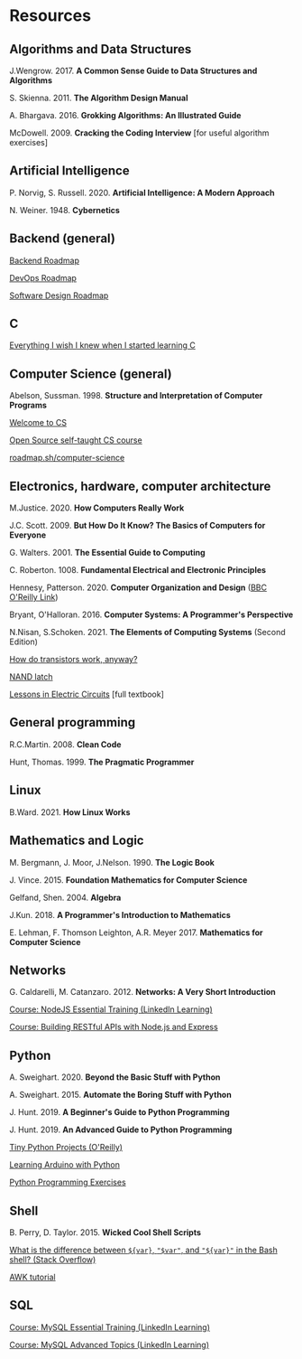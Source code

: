 # Resources

## Algorithms and Data Structures

J.Wengrow. 2017. **A Common Sense Guide to Data Structures and Algorithms**

S. Skienna. 2011. **The Algorithm Design Manual**

A. Bhargava. 2016. **Grokking Algorithms: An Illustrated Guide**

McDowell. 2009. **Cracking the Coding Interview** [for useful algorithm exercises]

## Artificial Intelligence

P. Norvig, S. Russell. 2020. **Artificial Intelligence: A Modern Approach**

N. Weiner. 1948. **Cybernetics**

## Backend (general)

[Backend Roadmap](https://roadmap.sh/backend)

[DevOps Roadmap](https://roadmap.sh/devops)

[Software Design Roadmap](https://roadmap.sh/software-design-architecture)

## C

[Everything I wish I knew when I started learning C](https://tmewett.com/c-tips/)

## Computer Science (general)

Abelson, Sussman. 1998. **Structure and Interpretation of Computer Programs**

[Welcome to CS](https://runestone.academy/ns/books/published/welcomecs/index.html)

[Open Source self-taught CS course](https://github.com/ossu/computer-science)

[roadmap.sh/computer-science](https://roadmap.sh/computer-science)

## Electronics, hardware, computer architecture

M.Justice. 2020. **How Computers Really Work**

J.C. Scott. 2009. **But How Do It Know? The Basics of Computers for Everyone**

G. Walters. 2001. **The Essential Guide to Computing**

C. Roberton. 1008. **Fundamental Electrical and Electronic Principles**

Hennesy, Patterson. 2020. **Computer Organization and Design** ([BBC O'Reilly Link](https://learning.oreilly.com/library/view/computer-organization-and/9781483221182/))

Bryant, O'Halloran. 2016. **Computer Systems: A Programmer's Perspective**

N.Nisan, S.Schoken. 2021. **The Elements of Computing Systems** (Second Edition)

[How do transistors work, anyway?](https://lcamtuf.substack.com/p/how-do-transistors-work-anyway)

[NAND latch](http://hyperphysics.phy-astr.gsu.edu/hbase/Electronic/nandlatch.html)

[Lessons in Electric Circuits](https://www.allaboutcircuits.com/textbook/) [full textbook]

## General programming

R.C.Martin. 2008. **Clean Code**

Hunt, Thomas. 1999. **The Pragmatic Programmer**

## Linux

B.Ward. 2021. **How Linux Works**

## Mathematics and Logic

M. Bergmann, J. Moor, J.Nelson. 1990. **The Logic Book**

J. Vince. 2015. **Foundation Mathematics for Computer Science**

Gelfand, Shen. 2004. **Algebra**

J.Kun. 2018. **A Programmer's Introduction to Mathematics**

E. Lehman, F. Thomson Leighton, A.R. Meyer 2017. **Mathematics for Computer Science**

## Networks

G. Caldarelli, M. Catanzaro. 2012. **Networks: A Very Short Introduction**

[Course: NodeJS Essential Training (LinkedIn Learning)](https://www.linkedin.com/learning/node-js-essential-training-14888164)

[Course: Building RESTful APIs with Node.js and Express](https://www.linkedin.com/learning/building-restful-apis-with-node-js-and-express-16069959)

## Python

A. Sweighart. 2020. **Beyond the Basic Stuff with Python**

A. Sweighart. 2015. **Automate the Boring Stuff with Python**

J. Hunt. 2019. **A Beginner's Guide to Python Programming**

J. Hunt. 2019. **An Advanced Guide to Python Programming**

[Tiny Python Projects (O'Reilly)](https://learning.oreilly.com/library/view/tiny-python-projects/9781617297519/)

[Learning Arduino with Python](https://realpython.com/arduino-python/)

[Python Programming Exercises](https://github.com/zhiwehu/Python-programming-exercises/blob/master/100%2B%20Python%20challenging%20programming%20exercises.txt)

## Shell

B. Perry, D. Taylor. 2015. **Wicked Cool Shell Scripts**

[What is the difference between `${var}`, `"$var"`, and `"${var}"` in the Bash shell? (Stack Overflow)](https://stackoverflow.com/q/18135451/10484600)

[AWK tutorial](https://zetcode.com/lang/awk/)

## SQL

[Course: MySQL Essential Training (LinkedIn Learning)](https://www.linkedin.com/learning/mysql-essential-training-2)

[Course: MySQL Advanced Topics (LinkedIn Learning)](https://www.linkedin.com/learning/mysql-advanced-topics)
